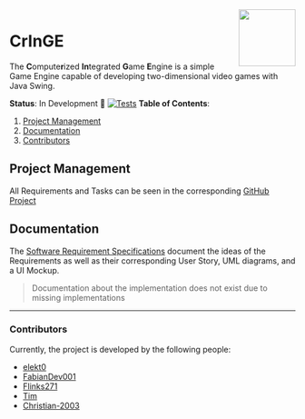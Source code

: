 <img src="https://cdn.discordapp.com/attachments/1159393243507736617/1165983298300956732/very_CrInGE_wei_lecht.png" height="100" align="right">

# CrInGE

The **C**ompute**r**ized **In**tegrated **G**ame **E**ngine is a simple Game Engine capable of developing two-dimensional video games with Java Swing.  

**Status**: In Development 🚧
[![Tests](https://github.com/Christian-2003/CrInGE/actions/workflows/test.yaml/badge.svg)](https://github.com/Christian-2003/CrInGE/actions/workflows/test.yaml)
**Table of Contents**:

1. [Project Management](#project-management)
2. [Documentation](#documentation)
3. [Contributors](#contributors)

## Project Management

All Requirements and Tasks can be seen in the corresponding [GitHub Project](https://github.com/users/Christian-2003/projects/2)

## Documentation

The [Software Requirement Specifications](https://github.com/Christian-2003/CrInGE/blob/master/docs/SoftwareAnforderungsspezifikation.md) document the ideas of the Requirements as well as their corresponding User Story, UML diagrams, and a UI Mockup.

>Documentation about the implementation does not exist due to missing implementations

---

### Contributors

Currently, the project is developed by the following people:

* [elekt0](https://github.com/Elekt0)
* [FabianDev001](https://github.com/FabianDev001)
* [Flinks271](https://github.com/Flinks271)
* [Tim](https://github.com/TimSchnur)
* [Christian-2003](https://github.com/Christian-2003)
